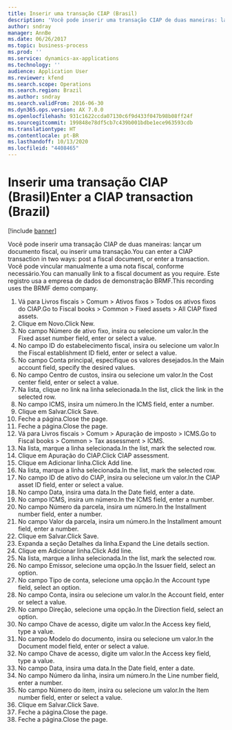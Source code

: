 ```yaml
---
title: Inserir uma transação CIAP (Brasil)
description: 'Você pode inserir uma transação CIAP de duas maneiras: lançando uma nota fiscal ou inserindo uma transação.'
author: sndray
manager: AnnBe
ms.date: 06/26/2017
ms.topic: business-process
ms.prod: ''
ms.service: dynamics-ax-applications
ms.technology: ''
audience: Application User
ms.reviewer: kfend
ms.search.scope: Operations
ms.search.region: Brazil
ms.author: sndray
ms.search.validFrom: 2016-06-30
ms.dyn365.ops.version: AX 7.0.0
ms.openlocfilehash: 931c1622ccda07130c6f9d433f047b98b08ff24f
ms.sourcegitcommit: 199848e78df5cb7c439b001bdbe1ece963593cdb
ms.translationtype: HT
ms.contentlocale: pt-BR
ms.lasthandoff: 10/13/2020
ms.locfileid: "4408465"
---
```

# <a name="enter-a-ciap-transaction-brazil"></a><span data-ttu-id="9d2c9-103">Inserir uma transação CIAP (Brasil)</span><span class="sxs-lookup"><span data-stu-id="9d2c9-103">Enter a CIAP transaction (Brazil)</span></span>

[!include [banner](../../includes/banner.md)]

<span data-ttu-id="9d2c9-104">Você pode inserir uma transação CIAP de duas maneiras: lançar um documento fiscal, ou inserir uma transação.</span><span class="sxs-lookup"><span data-stu-id="9d2c9-104">You can enter a CIAP transaction in two ways: post a fiscal document, or enter a transaction.</span></span> <span data-ttu-id="9d2c9-105">Você pode vincular manualmente a uma nota fiscal, conforme necessário.</span><span class="sxs-lookup"><span data-stu-id="9d2c9-105">You can  manually link to a fiscal document as you require.</span></span> <span data-ttu-id="9d2c9-106">Este registro usa a empresa de dados de demonstração BRMF.</span><span class="sxs-lookup"><span data-stu-id="9d2c9-106">This recording uses the BRMF demo company.</span></span>

1. <span data-ttu-id="9d2c9-107">Vá para Livros fiscais > Comum > Ativos fixos > Todos os ativos fixos do CIAP.</span><span class="sxs-lookup"><span data-stu-id="9d2c9-107">Go to Fiscal books > Common > Fixed assets > All CIAP fixed assets.</span></span>
2. <span data-ttu-id="9d2c9-108">Clique em Novo.</span><span class="sxs-lookup"><span data-stu-id="9d2c9-108">Click New.</span></span>
3. <span data-ttu-id="9d2c9-109">No campo Número de ativo fixo, insira ou selecione um valor.</span><span class="sxs-lookup"><span data-stu-id="9d2c9-109">In the Fixed asset number field, enter or select a value.</span></span>
4. <span data-ttu-id="9d2c9-110">No campo ID do estabelecimento fiscal, insira ou selecione um valor.</span><span class="sxs-lookup"><span data-stu-id="9d2c9-110">In the Fiscal establishment ID field, enter or select a value.</span></span>
5. <span data-ttu-id="9d2c9-111">No campo Conta principal, especifique os valores desejados.</span><span class="sxs-lookup"><span data-stu-id="9d2c9-111">In the Main account field, specify the desired values.</span></span>
6. <span data-ttu-id="9d2c9-112">No campo Centro de custos, insira ou selecione um valor.</span><span class="sxs-lookup"><span data-stu-id="9d2c9-112">In the Cost center field, enter or select a value.</span></span>
7. <span data-ttu-id="9d2c9-113">Na lista, clique no link na linha selecionada.</span><span class="sxs-lookup"><span data-stu-id="9d2c9-113">In the list, click the link in the selected row.</span></span>
8. <span data-ttu-id="9d2c9-114">No campo ICMS, insira um número.</span><span class="sxs-lookup"><span data-stu-id="9d2c9-114">In the ICMS field, enter a number.</span></span>
9. <span data-ttu-id="9d2c9-115">Clique em Salvar.</span><span class="sxs-lookup"><span data-stu-id="9d2c9-115">Click Save.</span></span>
10. <span data-ttu-id="9d2c9-116">Feche a página.</span><span class="sxs-lookup"><span data-stu-id="9d2c9-116">Close the page.</span></span>
11. <span data-ttu-id="9d2c9-117">Feche a página.</span><span class="sxs-lookup"><span data-stu-id="9d2c9-117">Close the page.</span></span>
12. <span data-ttu-id="9d2c9-118">Vá para Livros fiscais > Comum > Apuração de imposto > ICMS.</span><span class="sxs-lookup"><span data-stu-id="9d2c9-118">Go to Fiscal books > Common > Tax assessment > ICMS.</span></span>
13. <span data-ttu-id="9d2c9-119">Na lista, marque a linha selecionada.</span><span class="sxs-lookup"><span data-stu-id="9d2c9-119">In the list, mark the selected row.</span></span>
14. <span data-ttu-id="9d2c9-120">Clique em Apuração do CIAP.</span><span class="sxs-lookup"><span data-stu-id="9d2c9-120">Click CIAP assessment.</span></span>
15. <span data-ttu-id="9d2c9-121">Clique em Adicionar linha.</span><span class="sxs-lookup"><span data-stu-id="9d2c9-121">Click Add line.</span></span>
16. <span data-ttu-id="9d2c9-122">Na lista, marque a linha selecionada.</span><span class="sxs-lookup"><span data-stu-id="9d2c9-122">In the list, mark the selected row.</span></span>
17. <span data-ttu-id="9d2c9-123">No campo ID de ativo do CIAP, insira ou selecione um valor.</span><span class="sxs-lookup"><span data-stu-id="9d2c9-123">In the CIAP asset ID field, enter or select a value.</span></span>
18. <span data-ttu-id="9d2c9-124">No campo Data, insira uma data.</span><span class="sxs-lookup"><span data-stu-id="9d2c9-124">In the Date field, enter a date.</span></span>
19. <span data-ttu-id="9d2c9-125">No campo ICMS, insira um número.</span><span class="sxs-lookup"><span data-stu-id="9d2c9-125">In the ICMS field, enter a number.</span></span>
20. <span data-ttu-id="9d2c9-126">No campo Número da parcela, insira um número.</span><span class="sxs-lookup"><span data-stu-id="9d2c9-126">In the Installment number field, enter a number.</span></span>
21. <span data-ttu-id="9d2c9-127">No campo Valor da parcela, insira um número.</span><span class="sxs-lookup"><span data-stu-id="9d2c9-127">In the Installment amount field, enter a number.</span></span>
22. <span data-ttu-id="9d2c9-128">Clique em Salvar.</span><span class="sxs-lookup"><span data-stu-id="9d2c9-128">Click Save.</span></span>
23. <span data-ttu-id="9d2c9-129">Expanda a seção Detalhes da linha.</span><span class="sxs-lookup"><span data-stu-id="9d2c9-129">Expand the Line details section.</span></span>
24. <span data-ttu-id="9d2c9-130">Clique em Adicionar linha.</span><span class="sxs-lookup"><span data-stu-id="9d2c9-130">Click Add line.</span></span>
25. <span data-ttu-id="9d2c9-131">Na lista, marque a linha selecionada.</span><span class="sxs-lookup"><span data-stu-id="9d2c9-131">In the list, mark the selected row.</span></span>
26. <span data-ttu-id="9d2c9-132">No campo Emissor, selecione uma opção.</span><span class="sxs-lookup"><span data-stu-id="9d2c9-132">In the Issuer field, select an option.</span></span>
27. <span data-ttu-id="9d2c9-133">No campo Tipo de conta, selecione uma opção.</span><span class="sxs-lookup"><span data-stu-id="9d2c9-133">In the Account type field, select an option.</span></span>
28. <span data-ttu-id="9d2c9-134">No campo Conta, insira ou selecione um valor.</span><span class="sxs-lookup"><span data-stu-id="9d2c9-134">In the Account field, enter or select a value.</span></span>
29. <span data-ttu-id="9d2c9-135">No campo Direção, selecione uma opção.</span><span class="sxs-lookup"><span data-stu-id="9d2c9-135">In the Direction field, select an option.</span></span>
30. <span data-ttu-id="9d2c9-136">No campo Chave de acesso, digite um valor.</span><span class="sxs-lookup"><span data-stu-id="9d2c9-136">In the Access key field, type a value.</span></span>
31. <span data-ttu-id="9d2c9-137">No campo Modelo do documento, insira ou selecione um valor.</span><span class="sxs-lookup"><span data-stu-id="9d2c9-137">In the Document model field, enter or select a value.</span></span>
32. <span data-ttu-id="9d2c9-138">No campo Chave de acesso, digite um valor.</span><span class="sxs-lookup"><span data-stu-id="9d2c9-138">In the Access key field, type a value.</span></span>
33. <span data-ttu-id="9d2c9-139">No campo Data, insira uma data.</span><span class="sxs-lookup"><span data-stu-id="9d2c9-139">In the Date field, enter a date.</span></span>
34. <span data-ttu-id="9d2c9-140">No campo Número da linha, insira um número.</span><span class="sxs-lookup"><span data-stu-id="9d2c9-140">In the Line number field, enter a number.</span></span>
35. <span data-ttu-id="9d2c9-141">No campo Número do item, insira ou selecione um valor.</span><span class="sxs-lookup"><span data-stu-id="9d2c9-141">In the Item number field, enter or select a value.</span></span>
36. <span data-ttu-id="9d2c9-142">Clique em Salvar.</span><span class="sxs-lookup"><span data-stu-id="9d2c9-142">Click Save.</span></span>
37. <span data-ttu-id="9d2c9-143">Feche a página.</span><span class="sxs-lookup"><span data-stu-id="9d2c9-143">Close the page.</span></span>
38. <span data-ttu-id="9d2c9-144">Feche a página.</span><span class="sxs-lookup"><span data-stu-id="9d2c9-144">Close the page.</span></span>

